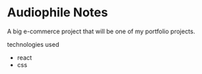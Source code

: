 # Audiophile Notes

A big e-commerce project that will be one of my portfolio projects.

technologies used

- react
- css
